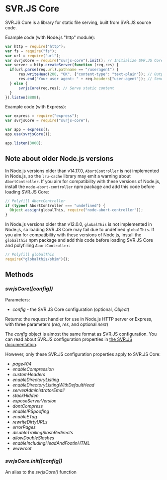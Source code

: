 # SVR.JS Core

SVR.JS Core is a library for static file serving, built from SVR.JS source code.

Example code (with Node.js "http" module):
```javascript
var http = require("http");
var fs = require("fs");
var url = require("url");
var svrjsCore = require("svrjs-core").init(); // Initialize SVR.JS Core
var server = http.createServer(function (req,res) {
  if(url.parse(req.url).pathname == "/useragent") {
	  res.writeHead(200, "OK", {"content-type": "text-plain"}); // Output as plain text
	  res.end("Your user agent: " + req.headers["user-agent"]); // Send user agent
  } else {
      svrjsCore(req,res); // Serve static content
  }
}).listen(8888);
```

Example code (with Express):
```javascript
var express = require("express");
var svrjsCore = require("svrjs-core");

var app = express();
app.use(svrjsCore());

app.listen(3000);
```

## Note about older Node.js versions

In Node.js versions older than v14.17.0, `AbortController` is not implemented in Node.js, so the `lru-cache` library may emit a warning about `AbortController`. If you aim for compatibility with these versions of Node.js, install the `node-abort-controller` npm package and add this code before loading SVR.JS Core:

```javascript
// Polyfill AbortController
if (typeof AbortController === "undefined") {
  Object.assign(globalThis, require("node-abort-controller"));
}
```

In Node.js versions older than v12.0.0, `globalThis` is not implemented in Node.js, so loading SVR.JS Core may fail due to undefined `globalThis`. If you aim for compatibility with these versions of Node.js, install the `globalthis` npm package and add this code before loading SVR.JS Core and polyfilling `AbortController`:

```javascript
// Polyfill globalThis
require("globalthis/shim")();
```

## Methods

### *svrjsCore([config])*

Parameters:

- *config* - the SVR.JS Core configuration (optional, *Object*)

Returns: the request handler for use in Node.js HTTP server or Express, with three parameters (*req*, *res*, and optional *next*)

The *config* object is almost the same format as SVR.JS configuration. You can read about SVR.JS configuration properties in [the SVR.JS documentation](https://svrjs.org/docs/config/configuration).

However, only these SVR.JS configuration properties apply to SVR.JS Core:
- *page404*
- *enableCompression*
- *customHeaders*
- *enableDirectoryListing*
- *enableDirectoryListingWithDefaultHead*
- *serverAdministratorEmail*
- *stackHidden*
- *exposeServerVersion*
- *dontCompress*
- *enableIPSpoofing*
- *enableETag*
- *rewriteDirtyURLs*
- *errorPages*
- *disableTrailingSlashRedirects*
- *allowDoubleSlashes*
- *enableIncludingHeadAndFootInHTML*
- *wwwroot*

### *svrjsCore.init([config])*

An alias to the *svrjsCore()* function
